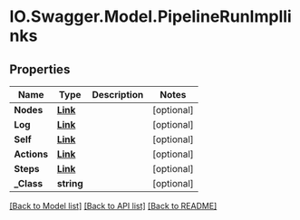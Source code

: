 # IO.Swagger.Model.PipelineRunImpllinks
## Properties

Name | Type | Description | Notes
------------ | ------------- | ------------- | -------------
**Nodes** | [**Link**](Link.md) |  | [optional] 
**Log** | [**Link**](Link.md) |  | [optional] 
**Self** | [**Link**](Link.md) |  | [optional] 
**Actions** | [**Link**](Link.md) |  | [optional] 
**Steps** | [**Link**](Link.md) |  | [optional] 
**_Class** | **string** |  | [optional] 

[[Back to Model list]](../README.md#documentation-for-models) [[Back to API list]](../README.md#documentation-for-api-endpoints) [[Back to README]](../README.md)

